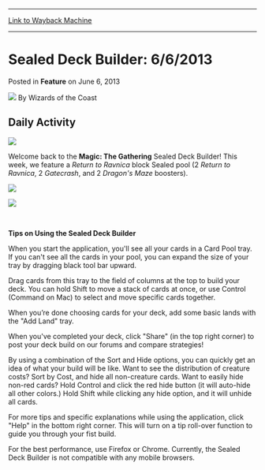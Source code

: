 
---
[Link to Wayback Machine](https://web.archive.org/web/20220125141017/https://magic.wizards.com/en/articles/archive/feature/sealed-deck-builder-662013-2013-06-06)

[_metadata_:author]:- "Wizards of the Coast"
[_metadata_:description]:- "Daily Activity Welcome back to the Magic: The Gathering Sealed Deck Builder! This week, we feature a Return to Ravnica block Sealed pool (2 Return to Ravnica, 2 Gatecrash, and 2 Dragon's Maze boosters). Tips on Using the Sealed Deck Builder When you start the application, you'll see all your cards in a Card Pool tray. If you can't see all the cards in your pool, you can expand"
[_metadata_:generator]:- "Drupal 7 (http://drupal.org)"
[_metadata_:node]:- "597276"
[_metadata_:publish_date]:- "2013-06-06"
[_metadata_:source]:- "div-main-content"
[_metadata_:title]:- "Sealed Deck Builder: 6/6/2013"
[_metadata_:wayback_capture_timestamp]:- "2022-01-25 14:10:17"
[_metadata_:wayback_raw_url]:- "https://web.archive.org/web/20220125141017id_/https://magic.wizards.com/en/articles/archive/feature/sealed-deck-builder-662013-2013-06-06"
[_metadata_:wayback_url]:- "https://magic.wizards.com/en/articles/archive/feature/sealed-deck-builder-662013-2013-06-06"
---


Sealed Deck Builder: 6/6/2013
=============================



 Posted in **Feature**
 on June 6, 2013 






![](https://media.magic.wizards.com/styles/auth_small/public/images/person/wizards_author.jpg)
By Wizards of the Coast












Daily Activity
--------------


![](https://media.magic.wizards.com/image_legacy_migration/mtg/images/daily/activity/sbd_logo.jpg)


Welcome back to the **Magic: The Gathering** Sealed Deck Builder! This week, we feature a *Return to Ravnica* block Sealed pool (2 *Return to Ravnica*, 2 *Gatecrash*, and 2 *Dragon's Maze* boosters).


[![](https://media.magic.wizards.com/image_legacy_migration/magic/sealeddeckbuilder/assets/Frontloader-PreviewDGM.jpg)](#)


[![](https://media.magic.wizards.com/image_legacy_migration/mtg/images/daily/activity/sealedDeckBuilderButton_Static.jpg)](#)


 


**Tips on Using the Sealed Deck Builder**


When you start the application, you'll see all your cards in a Card Pool tray. If you can't see all the cards in your pool, you can expand the size of your tray by dragging black tool bar upward.


Drag cards from this tray to the field of columns at the top to build your deck. You can hold Shift to move a stack of cards at once, or use Control (Command on Mac) to select and move specific cards together.


When you’re done choosing cards for your deck, add some basic lands with the "Add Land" tray.


When you've completed your deck, click "Share" (in the top right corner) to post your deck build on our forums and compare strategies!


By using a combination of the Sort and Hide options, you can quickly get an idea of what your build will be like. Want to see the distribution of creature costs? Sort by Cost, and hide all non-creature cards. Want to easily hide non-red cards? Hold Control and click the red hide button (it will auto-hide all other colors.) Hold Shift while clicking any hide option, and it will unhide all cards.


For more tips and specific explanations while using the application, click "Help" in the bottom right corner. This will turn on a tip roll-over function to guide you through your fist build.


For the best performance, use Firefox or Chrome. Currently, the Sealed Deck Builder is not compatible with any mobile browsers.








